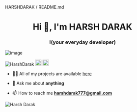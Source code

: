 
<!--
**tomkaX/tomkaX** is a ✨ _special_ ✨ repository because its `README.md` (this file) appears on your GitHub profile.

Here are some ideas to get you started:

- 🔭 I’m currently working on ...
- 🌱 I’m currently learning ...
- 👯 I’m looking to collaborate on ...
- 🤔 I’m looking for help with ...
- 💬 Ask me about ...
- 📫 How to reach me: ...
- 😄 Pronouns: ...
- ⚡ Fun fact: ...
-->

<p>HARSHDARAK /  README.md</p>
<h1 align="center">Hi 👋, I'm HARSH DARAK </h1>
<h3 align="center">!(your everyday developer)</h3>

![image](https://github.com/saadeghi/saadeghi/blob/master/dino.gif)

<p align="left">
<img src="https://komarev.com/ghpvc/?username=harshdarakhd" alt="HarshDarak" />

  
  <img src="https://img.icons8.com/color/48/000000/git.png" alt="git" width="20" height="20"/> 
  <img src="https://img.icons8.com/color/48/000000/python.png" alt="python" width="20" height="20"/></p>

- 👨‍💻 All of my projects are available  [here](https://github.com/harshdarakhd?tab=repositories)

- 💬 Ask me about **anything**

- 📫 How to reach me **harshdarak777@gmail.com**



<p align="left"> 
  <img src="https://github-readme-streak-stats.herokuapp.com/?user=harshdarakhd&show_icons=true&count_private=true&theme=radical" alt="Harsh Darak" />
 </p>

